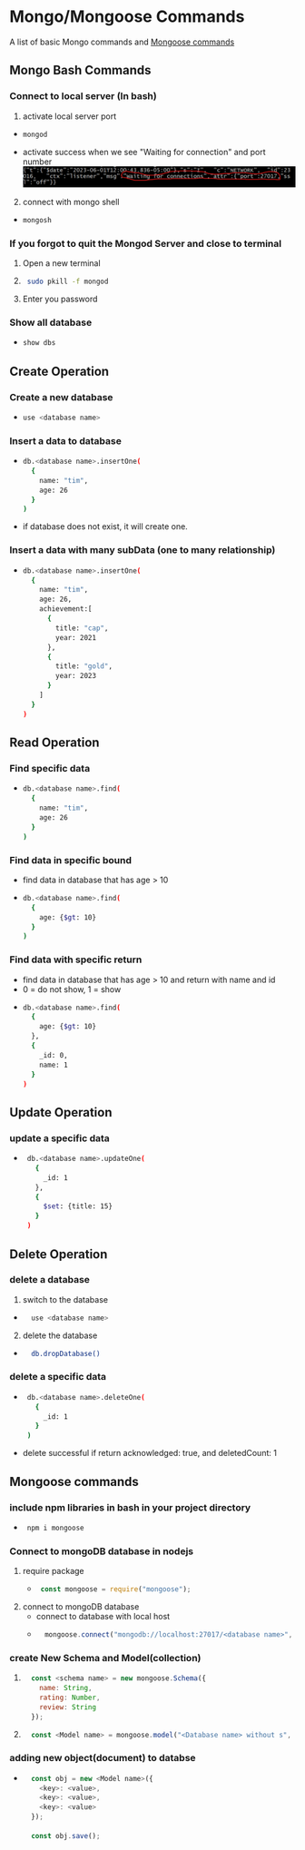 # Mongo/Mongoose Commands
A list of basic Mongo commands and [Mongoose commands](#mongoose-commands) 
## Mongo Bash Commands
### Connect to local server (In bash)
1. activate local server port
  - ```bash
    mongod
    ```
  - activate success when we see "Waiting for connection" and port number
    ![Image](Images/mongodConnection.png)
2. connect with mongo shell
  - ```bash
    mongosh
    ```
### If you forgot to quit the Mongod Server and close to terminal
1. Open a new terminal
2. ```bash
    sudo pkill -f mongod
    ```
3. Enter you password 

### Show all database
- ```bash
  show dbs
  ```

## Create Operation

### Create a new database
- ```bash
  use <database name>
  ```

### Insert a data to database
- ```bash
  db.<database name>.insertOne(
    {
      name: "tim",
      age: 26
    }
  )
  ```   
- if database does not exist, it will create one.

### Insert a data with many subData (one to many relationship)
- ```bash
  db.<database name>.insertOne(
    {
      name: "tim",
      age: 26,
      achievement:[
        {
          title: "cap",
          year: 2021
        },
        {
          title: "gold",
          year: 2023
        }
      ]
    }
  )
  ```   

## Read Operation
### Find specific data
- ```bash
  db.<database name>.find(
    {
      name: "tim",
      age: 26
    }
  )
  ```  
### Find data in specific bound
- find data in database that has age > 10
- ```bash
  db.<database name>.find(
    {
      age: {$gt: 10}
    }
  )
  ```
### Find data with specific return
- find data in database that has age > 10 and return with name and id
- 0 = do not show, 1 = show
- ```bash
  db.<database name>.find(
    {
      age: {$gt: 10}
    },
    {
      _id: 0,
      name: 1
    }
  )
  ```
 
 ## Update Operation
 ### update a specific data
 - ```bash
    db.<database name>.updateOne(
      {
        _id: 1
      },
      {
        $set: {title: 15}
      }
    )
   ```
   
## Delete Operation
### delete a database
1. switch to the database
- ```bash
    use <database name>
   ```
2. delete the database
- ```bash
    db.dropDatabase()
   ```
### delete a specific data
 - ```bash
    db.<database name>.deleteOne(
      {
        _id: 1
      }
    )
   ```
- delete successful if return acknowledged: true, and deletedCount: 1

## Mongoose commands
### include npm libraries in bash in your project directory
 - ```bash
    npm i mongoose
   ```
### Connect to mongoDB database in nodejs
1. require package  
   - ```javascript
      const mongoose = require("mongoose"); 
     ```
2. connect to mongoDB database
   - connect to database with local host
    - ```javascript
        mongoose.connect("mongodb://localhost:27017/<database name>", { useNewUrlParser: true });
      ```
### create New Schema and Model(collection)
  1.  ```javascript
        const <schema name> = new mongoose.Schema({
          name: String,
          rating: Number,
          review: String
        });
      ```
  2.  ```javascript
        const <Model name> = mongoose.model("<Database name> without s", <schema name>);
      ``` 
### adding new object(document) to databse
- ```javascript
    const obj = new <Model name>({
      <key>: <value>,
      <key>: <value>,
      <key>: <value>
    });
    
    const obj.save();
  ```
